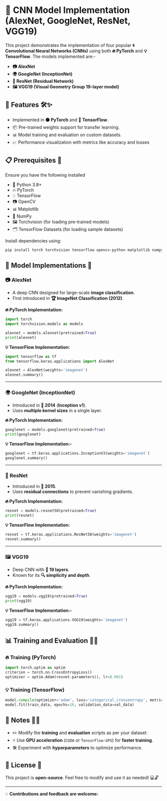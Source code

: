 # 🧠 CNN Model Implementation (AlexNet, GoogleNet, ResNet, VGG19)

This project demonstrates the implementation of four popular **🌀 Convolutional Neural Networks (CNNs)** using both **🔥 PyTorch** and **💡 TensorFlow**. The models implemented are:-

- **📷 AlexNet**
- **🌍 GoogleNet (InceptionNet)**
- **🔄 ResNet (Residual Network)**
- **🖼 VGG19 (Visual Geometry Group 19-layer model)**

## 📌 Features 🛠✨
- Implemented in **🟠 PyTorch** and **🔵 TensorFlow**.
- 📦 Pre-trained weights support for transfer learning.
- 📊 Model training and evaluation on custom datasets.
- 📈 Performance visualization with metrics like accuracy and losses

## 📋 Prerequisites 🔧
Ensure you have the following installed

- 🐍 Python 3.8+
- 🔥 PyTorch
- 💡 TensorFlow
- 📷 OpenCV
- 📊 Matplotlib
- 🔢 NumPy
- 🖼 Torchvision (for loading pre-trained models)
- 🗂 TensorFlow Datasets (for loading sample datasets)

Install dependencies using:
```bash
pip install torch torchvision tensorflow opencv-python matplotlib numpy tensorflow-datasets
```

## 🚀 Model Implementations 🤖

### **📷 AlexNet**
- A deep CNN designed for large-scale **image classification**.
- First introduced in **🏆 ImageNet Classification (2012)**.

**🔥 PyTorch Implementation:**
```python
import torch
import torchvision.models as models

alexnet = models.alexnet(pretrained=True)
print(alexnet)
```

**💡 TensorFlow Implementation:**
```python
import tensorflow as tf
from tensorflow.keras.applications import AlexNet

alexnet = AlexNet(weights='imagenet')
alexnet.summary()
```

---

### **🌍 GoogleNet (InceptionNet)**
- Introduced in **📅 2014** (**Inception v1**).
- Uses **multiple kernel sizes** in a single layer.

**🔥 PyTorch Implementation:**
```python
googlenet = models.googlenet(pretrained=True)
print(googlenet)
```

**💡 TensorFlow Implementation:-**
```python
googlenet = tf.keras.applications.InceptionV3(weights='imagenet')
googlenet.summary()
```

---

### **🔄 ResNet**
- Introduced in **📅 2015**.
- Uses **residual connections** to prevent vanishing gradients.

**🔥 PyTorch Implementation:**
```python
resnet = models.resnet50(pretrained=True)
print(resnet)
```

**💡 TensorFlow Implementation:**
```python
resnet = tf.keras.applications.ResNet50(weights='imagenet')
resnet.summary()
```

---

### **🖼 VGG19**
- Deep CNN with **🧩 19 layers**.
- Known for its **🔍 simplicity and depth**.

**🔥 PyTorch Implementation:**
```python
vgg19 = models.vgg19(pretrained=True)
print(vgg19)
```

**💡 TensorFlow Implementation:-**
```python
vgg19 = tf.keras.applications.VGG19(weights='imagenet')
vgg19.summary()
```

## 📊 Training and Evaluation 🏋️‍♂️
### **🔥 Training (PyTorch)**
```python
import torch.optim as optim
criterion = torch.nn.CrossEntropyLoss()
optimizer = optim.Adam(resnet.parameters(), lr=0.001)
```

### **💡 Training (TensorFlow)**
```python
model.compile(optimizer='adam', loss='categorical_crossentropy', metrics=['accuracy'])
model.fit(train_data, epochs=10, validation_data=val_data)
```

## 📌 Notes 📝💡
- ✏️ Modify the **training** and **evaluation** scripts as per your dataset:
- ⚡ Use **GPU acceleration** (`CUDA` or `TensorFlow-GPU`) for **faster training**.
- 🛠 Experiment with **hyperparameters** to optimize performance.

## 📜 License 📄
This project is **open-source**. Feel free to modify and use it as needed! 💻🔓

---
💡 **Contributions and feedback are welcome:** 
